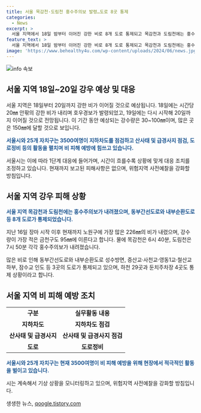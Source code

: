 ```yaml
---
title: 서울 목감천·도림천 홍수주의보 발령…도로 8곳 통제
categories:
  - News
excerpt: >
  서울 지역에서 18일 밤부터 이어진 강한 비로 8개 도로 통제되고 목감천과 도림천에는 홍수주의보가 내려졌다. 지난 16일 장마 시작 이후 노원구에 226㎜의 비가 내리며, 19일까지 예상 강수량은 150㎜에 이를 것으로 보인다. 3500여명이 비 피해 예방 활동에 나서며, 도로 및 하천 등 29곳이 통제되었지만 현재까지 보고된 피해는 없는 상황이다.
feature_text: >
  서울 지역에서 18일 밤부터 이어진 강한 비로 8개 도로 통제되고 목감천과 도림천에는 홍수주의보가 내려졌다. 지난 16일 장마 시작 이후 노원구에 226㎜의 비가 내리며, 19일까지 예상 강수량은 150㎜에 이를 것으로 보인다. 3500여명이 비 피해 예방 활동에 나서며, 도로 및 하천 등 29곳이 통제되었지만 현재까지 보고된 피해는 없는 상황이다.
image: 'https://www.behealthy4u.com/wp-content/uploads/2024/06/news.jpg'
---
```


<p><img src="https://www.behealthy4u.com/wp-content/uploads/2024/06/news.jpg" alt="info 속보" /></p>

<h2 data-ke-size="size26">서울 지역 18일~20일 강우 예상 및 대응</h2>

<p data-ke-size="size16">서울 지역은 18일부터 20일까지 강한 비가 이어질 것으로 예상됩니다. 18일에는 시간당 20㎜ 안팎의 강한 비가 내리며 호우경보가 발령되었고, 19일에는 다시 시작해 20일까지 이어질 것으로 전망됩니다. 이 기간 동안 예상되는 강수량은 30~100㎜이며, 많은 곳은 150㎜에 달할 것으로 보입니다. </p>

<p data-ke-size="size16"><b><span style="color: #1a5490;">서울시와 25개 자치구는 3500여명이 지하차도를 점검하고 산사태 및 급경사지 점검, 도로정비 등의 활동을 펼치며 비 피해 예방에 힘쓰고 있습니다.</span></b></p>

<p data-ke-size="size16">서울시는 이에 따라 1단계 대응에 들어가며, 시간이 흐를수록 상황에 맞게 대응 조치를 조정하고 있습니다. 현재까지 보고된 피해사항은 없으며, 위험지역 사전예찰을 강화할 방침입니다.</p>

<h2 data-ke-size="size26">서울 지역 강우 피해 상황</h2>

<p data-ke-size="size16"><b><span style="color: #1a5490;">서울 지역 목감천과 도림천에는 홍수주의보가 내려졌으며, 동부간선도로와 내부순환도로 등 8개 도로가 통제되었습니다.</span></b></p>

<p data-ke-size="size16">지난 16일 장마 시작 이후 현재까지 노원구에 가장 많은 226㎜의 비가 내렸으며, 강수량이 가장 적은 금천구도 95㎜에 이른다고 합니다. 물에 목감천은 6시 40분, 도림천은 7시 50분 각각 홍수주의보가 내려졌습니다.</p>

<p data-ke-size="size16">많은 비로 인해 동부간선도로와 내부순환도로 성수방면, 증산교·사천교·영동1교·철산교 하부, 잠수교 인도 등 3곳의 도로가 통제되고 있으며, 하천 29곳과 둔치주차장 4곳도 통제 상황이라고 합니다.</p>

<h2 data-ke-size="size26">서울 지역 비 피해 예방 조치</h2>

<table>
<tbody>
<tr>
<td style="text-align: center; height: 17px;"><b>구분</b></td>
<td style="text-align: center; height: 17px;"><b>실무활동 내용</b></td>
</tr>
<tr>
<td style="text-align: center; height: 17px;"><b>지하차도</b></td>
<td style="text-align: center; height: 17px;"><b>지하차도 점검</b></td>
</tr>
<tr>
<td style="text-align: center; height: 17px;"><b>산사태 및 급경사지</b></td>
<td style="text-align: center; height: 17px;"><b>산사태 및 급경사지 점검</b></td>
</tr>
<tr>
<td style="text-align: center; height: 17px;"><b>도로</b></td>
<td style="text-align: center; height: 17px;"><b>도로정비</b></td>
</tr>
</tbody>
</table>

<p data-ke-size="size16"><b><span style="color: #1a5490;">서울시와 25개 자치구는 현재 3500여명이 비 피해 예방을 위해 현장에서 적극적인 활동을 벌이고 있습니다.</span></b></p>

<p data-ke-size="size16">시는 계속해서 기상 상황을 모니터링하고 있으며, 위험지역 사전예찰을 강화할 방침입니다.</p>
생생한 뉴스, <a href="https://qoogle.tistory.com" rel="dofollow">qoogle.tistory.com</a>


